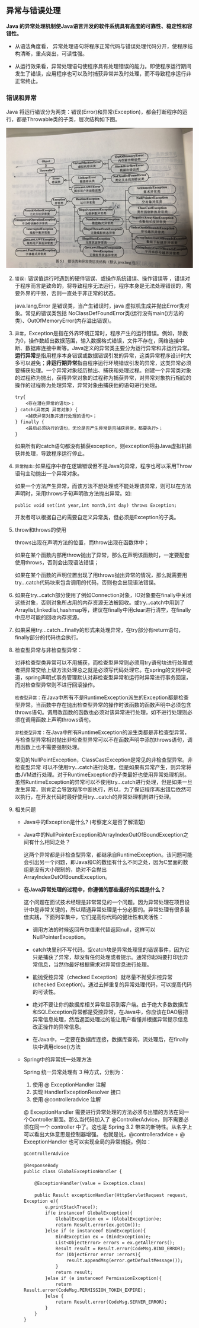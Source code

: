 ## 异常与错误处理

**Java 的异常处理机制使Java语言开发的软件系统具有高度的可靠性、稳定性和容错性。**

- 从语法角度看， 异常处理语句将程序正常代码与错误处理代码分开，使程序结构清晰，重点突出，可读性强。

- 从运行效果看，异常处理语句使程序具有处理错误的能力。即使程序运行期间发生了错误，应用程序也可以及时捕获异常并及时处理，而不导致程序运行非正常终止。

### 错误和异常

Java 将运行错误分为两类：错误(Error)和异常(Exception)，都会打断程序的运行，都是Throwable类的子类，层次结构如下图。

![层次结构](https://github.com/admirzfc/CodeInterviews/blob/master/notebook/Java/IMG_1596.JPG)

2. `错误:` 错误值运行时遇到的硬件错误、或操作系统错误、操作错误等 ，错误对于程序而言是致命的，将导致程序无法运行，程序本身是无法处理错误的，需要外界的干预，否则一直处于非正常的状态。
   
   java.lang,Error 是错误类，当产生错误时，java 虚拟机生成并抛出Error类对象。常见的错误类包括 NoClassDefFoundError类(运行没有main()方法的类)、OutOfMemoryError(内存溢出错误)。

3. `异常`，Exception是指在外界环境正常时，程序产生的运行错误。例如，除数为0，操作数超出数据范围，输入数据格式错误，文件不存在，网络连接中断、数据库连接中断等。Java定义的异常类主要分为运行异常和非运行异常。**运行异常**是指用程序本身错误或数据错误引发的异常，这类异常程序设计时大多可以避免；**非运行期异常**指由程序运行环境错误引发的异常，这类异常必须要捕获处理。一个异常对象经历抛出、捕获和处理过程。创建一个异常类对象的过程称为抛出，获得异常对象的过程称为捕获异常，对异常对象执行相应的操作的过程称为处理异常，异常对象由捕获他的语句进行处理。
   
   ```
   try{
       <存在潜在异常的语句>；
   } catch(异常类 异常对象) {
       <捕获异常对象并进行处理的语句>；
   } finally {
       <最后必须执行的语句，无论是否产生异常是否捕获异常，都要执行>；
   }
   ```
   
   如果所有的catch语句都没有捕获exception，则exception将由Java虚拟机捕获并处理，导致程序运行停止。

4. `异常抛出:`如果程序中存在逻辑错误但不是Java的异常，程序也可以采用Throw语句主动抛出一个异常对象。
   
   如果一个方法产生异常，而该方法不想处理或不能处理该异常，则可以在方法声明时，采用throws子句声明改方法抛出异常。如:
   
   ```
   public void set(int year,int month,int day) throws Exception;
   ```
   
   开发者可以根据自己的需要自定义异常类，但必须是Exception的子类。

5. throw和throws的使用
   
   throws出现在声明方法的位置，而throw出现在函数体中；
   
   如果在某个函数内部用throw抛出了异常，那么在声明该函数时，一定要配套使用throws，否则会出现语法错误；
   
   如果在某个函数的声明位置出现了用throws抛出异常的情况，那么就需要用try...catch代码块来包含调用的代码，否则也会出现语法错误。

6. 如果在try...catch部分使用了例如Connection对象，IO对象要在finally中关闭这些对象，否则对象所占用的内存资源无法被回收。或try...catch中用到了Arraylist,linkedlist,hashmap等，建议在finally中用clear进行清空，在finally中应尽可能的回收内存资源。

7. 如果采用try...catch...finally的形式来处理异常，在try部分有return语句，finally部分的代码也会执行。

8. 检查型异常与非检查型异常：
   
   对非检查型类异常可以不用捕获，而检查型异常则必须用try语句块进行处理或者把异常交给上级方法处理总之就是必须写代码处理它。在spring的文档中说道，spring声明式事务管理默认对非检查型异常和运行时异常进行事务回滚，而对检查型异常则不进行回滚操作。
   
   `检查型异常：`在Java中所有不是RuntimeException派生的Exception都是检查型异常。当函数中存在抛出检查型异常的操作时该函数的函数声明中必须包含throws语句。调用改函数的函数也必须对该异常进行处理，如不进行处理则必须在调用函数上声明throws语句。
   
   `非检查型异常：`在Java中所有RuntimeException的派生类都是非检查型异常，与检查型异常相对抛出非检查型异常可以不在函数声明中添加throws语句，调用函数上也不需要强制处理。
   
   常见的NullPointException，ClassCastException是常见的非检查型异常。非检查型异常 可以不使用try...catch进行处理，但是如果有异常产生，则异常将由JVM进行处理。对于RuntimeException的子类最好也使用异常处理机制。虽然RuntimeException的异常可以不使用try...catch进行处理，但是如果一旦发生异常，则肯定会导致程序中断执行，所以，为了保证程序再出错后依然可以执行，在开发代码时最好使用try...catch的异常处理机制进行处理。

9. 相关问题
   
   - Java中的Exception是什么? (考察定义是否了解清楚)
   
   - Java中的NullPointerException和ArrayIndexOutOfBoundException之间有什么相同之处？
     
     这两个异常都是非检查型异常，都继承自RuntimeException。该问题可能会引出另一个问题，即Java和C的数组有什么不同之处，因为C里面的数组是没有大小限制的，绝对不会抛出ArrayIndexOutOfBoundException。
   
   - **在Java异常处理的过程中，你遵循的那些最好的实践是什么？**
     
     这个问题在面试技术经理是非常常见的一个问题。因为异常处理在项目设计中是非常关键的，所以精通异常处理是十分必要的。异常处理有很多最佳实践，下面列举集中，它们提高你代码的健壮性和灵活性：
     
     - 调用方法的时候返回布尔值来代替返回null，这样可以 NullPointerException。
     
     - catch块里别不写代码。空catch块是异常处理里的错误事件，因为它只是捕获了异常，却没有任何处理或者提示。通常你起码要打印出异常信息，当然你最好根据需求对异常信息进行处理。
     
     - 能抛受控异常（checked Exception）就尽量不抛受非控异常(checked Exception)。通过去掉重复的异常处理代码，可以提高代码的可读性。
     
     - 绝对不要让你的数据库相关异常显示到客户端。由于绝大多数数据库和SQLException异常都是受控异常，在Java中，你应该在DAO层把异常信息处理，然后返回处理过的能让用户看懂并根据异常提示信息改正操作的异常信息。
     
     - 在Java中，一定要在数据库连接，数据库查询，流处理后，在finally块中调用close()方法
   
   - Spring中的异常统一处理方法
     
     Spring 统一异常处理有 3 种方式，分别为：
     
     1.  使用 @ ExceptionHandler 注解
     2.  实现 HandlerExceptionResolver 接口
     3.  使用 @controlleradvice 注解
     
     @ ExceptionHandler 需要进行异常处理的方法必须与出错的方法在同一个Controller里面。那么当代码加入了 @ControllerAdvice，则不需要必须在同一个 controller 中了。这也是 Spring 3.2 带来的新特性。从名字上可以看出大体意思是控制器增强。 也就是说，@controlleradvice + @ ExceptionHandler 也可以实现全局的异常捕捉。例如：
     
     ```
     @ControllerAdvice

     @ResponseBody
     public class GlobalExceptionHandler {
     
         @ExceptionHandler(value = Exception.class)

         public Result exceptionHandler(HttpServletRequest request, Exception e){
             e.printStackTrace();
             if(e instanceof GlobalException){
                 GlobalException ex = (GlobalException)e;
                 return Result.error(ex.getCm());
             }else if (e instanceof BindException){
                 BindException ex = (BindException)e;
                 List<ObjectError> errors = ex.getAllErrors();
                 Result result = Result.error(CodeMsg.BIND_ERROR);
                 for (ObjectError error :errors){
                     result.appendMsg(error.getDefaultMessage());
                 }
                 return result;
             }else if (e instanceof PermissionException){
                 return Result.error(CodeMsg.PERMISSION_TOKEN_EXPIRE);
             }else {
                 return Result.error(CodeMsg.SERVER_ERROR);
             }
         }
     }
     ```
     
     
